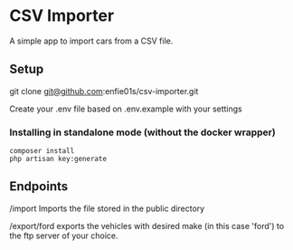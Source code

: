 # CSV Importer

A simple app to import cars from a CSV file.

## Setup

git clone git@github.com:enfie01s/csv-importer.git

Create your .env file based on .env.example with your settings

### Installing in standalone mode (without the docker wrapper)

```
composer install
php artisan key:generate

```

## Endpoints

/import Imports the file stored in the public directory

/export/ford exports the vehicles with desired make (in this case 'ford') to the ftp server of your choice.
